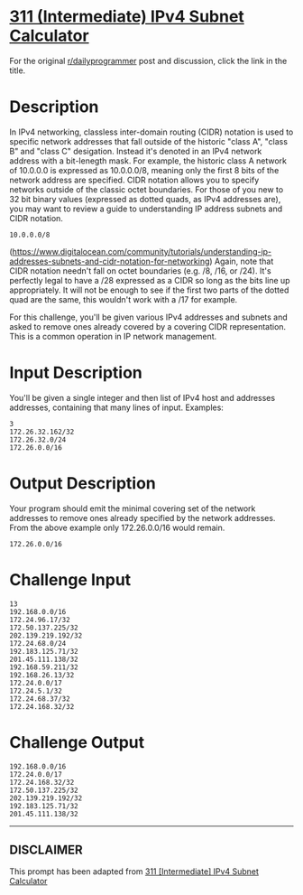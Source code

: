 # [311 (Intermediate) IPv4 Subnet Calculator](https://www.reddit.com/r/dailyprogrammer/comments/669u44/20170419_challenge_311_intermediate_ipv4_subnet/)

For the original [r/dailyprogrammer](https://www.reddit.com/r/dailyprogrammer/) post and discussion, click the link in the title.

# Description
In IPv4 networking, classless inter-domain routing (CIDR) notation is used to specific network addresses that fall outside of the historic "class A", "class B" and "class C" desigation. Instead it's denoted in an IPv4 network address with a bit-lenegth mask. For example, the historic class A network of 10.0.0.0 is expressed as 10.0.0.0/8, meaning only the first 8 bits of the network address are specified. CIDR notation allows you to specify networks outside of the classic octet boundaries. For those of you new to 32 bit binary values (expressed as dotted quads, as IPv4 addresses are), you may want to review a guide to understanding IP address subnets and CIDR notation. 


```
10.0.0.0/8
```
(https://www.digitalocean.com/community/tutorials/understanding-ip-addresses-subnets-and-cidr-notation-for-networking)
Again, note that CIDR notation needn't fall on octet boundaries (e.g. /8, /16, or /24). It's perfectly legal to have a /28 expressed as a CIDR so long as the bits line up appropriately. It will not be enough to see if the first two parts of the dotted quad are the same, this wouldn't work with a /17 for example.

For this challenge, you'll be given various IPv4 addresses and subnets and asked to remove ones already covered by a covering CIDR representation. This is a common operation in IP network management. 

# Input Description
You'll be given a single integer and then list of IPv4 host and addresses addresses, containing that many lines of input. Examples:


```
3
172.26.32.162/32
172.26.32.0/24
172.26.0.0/16
```
# Output Description
Your program should emit the minimal covering set of the network addresses to remove ones already specified by the network addresses. From the above example only 172.26.0.0/16 would remain.


```
172.26.0.0/16
```
# Challenge Input

```
13
192.168.0.0/16
172.24.96.17/32
172.50.137.225/32
202.139.219.192/32
172.24.68.0/24
192.183.125.71/32
201.45.111.138/32
192.168.59.211/32
192.168.26.13/32
172.24.0.0/17
172.24.5.1/32
172.24.68.37/32
172.24.168.32/32
```
# Challenge Output

```
192.168.0.0/16
172.24.0.0/17   
172.24.168.32/32
172.50.137.225/32
202.139.219.192/32
192.183.125.71/32
201.45.111.138/32
```

----
## **DISCLAIMER**
This prompt has been adapted from [311 [Intermediate] IPv4 Subnet Calculator](https://www.reddit.com/r/dailyprogrammer/comments/669u44/20170419_challenge_311_intermediate_ipv4_subnet/
)
